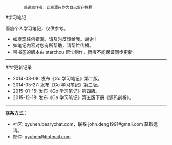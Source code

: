            感谢原作者，此资源只作为自己留存教程

#学习笔记

雨痕个人学习笔记，仅供参考。

* 如发现任何错漏，请及时反馈给我。谢谢！
* 如笔记内容对您有所帮助，请帮忙传播。
* 带书签的版本由 starchou 帮忙制作，雨痕不能保证同步更新。

---

###更新记录

* 2014-03-08: 发布《Go 学习笔记》第二版。
* 2014-05-27: 发布《Go 学习笔记》第三版。
* 2015-01-15: 发布《Go 学习笔记》第四版。
* 2015-12-18: 发布《Go 学习笔记》第五版下册《源码剖析》。

---

**联系方式：**

* 社区: qyuhen.bearychat.com，联系 john.deng1991#gmail.com 获取邀请。
* 邮件: qyuhen@hotmail.com

